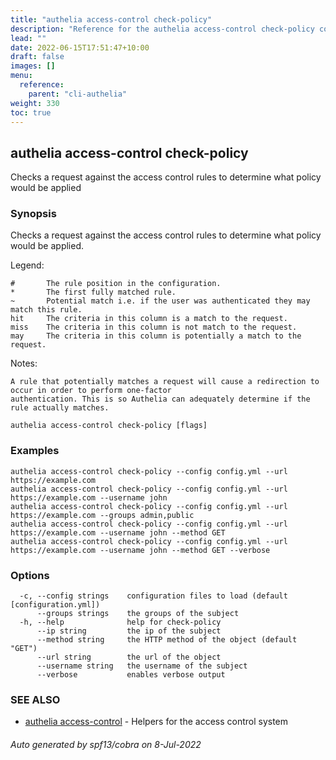 ```yaml
---
title: "authelia access-control check-policy"
description: "Reference for the authelia access-control check-policy command."
lead: ""
date: 2022-06-15T17:51:47+10:00
draft: false
images: []
menu:
  reference:
    parent: "cli-authelia"
weight: 330
toc: true
---
```


## authelia access-control check-policy

Checks a request against the access control rules to determine what policy would be applied

### Synopsis


Checks a request against the access control rules to determine what policy would be applied.

Legend:

	#		The rule position in the configuration.
	*		The first fully matched rule.
	~		Potential match i.e. if the user was authenticated they may match this rule.
	hit     The criteria in this column is a match to the request.
	miss    The criteria in this column is not match to the request.
	may     The criteria in this column is potentially a match to the request.

Notes:

	A rule that potentially matches a request will cause a redirection to occur in order to perform one-factor
	authentication. This is so Authelia can adequately determine if the rule actually matches.


```
authelia access-control check-policy [flags]
```

### Examples

```
authelia access-control check-policy --config config.yml --url https://example.com
authelia access-control check-policy --config config.yml --url https://example.com --username john
authelia access-control check-policy --config config.yml --url https://example.com --groups admin,public
authelia access-control check-policy --config config.yml --url https://example.com --username john --method GET
authelia access-control check-policy --config config.yml --url https://example.com --username john --method GET --verbose
```

### Options

```
  -c, --config strings    configuration files to load (default [configuration.yml])
      --groups strings    the groups of the subject
  -h, --help              help for check-policy
      --ip string         the ip of the subject
      --method string     the HTTP method of the object (default "GET")
      --url string        the url of the object
      --username string   the username of the subject
      --verbose           enables verbose output
```

### SEE ALSO

* [authelia access-control](authelia_access-control.md)	 - Helpers for the access control system

###### Auto generated by spf13/cobra on 8-Jul-2022
